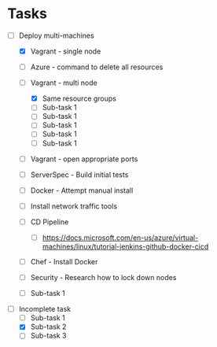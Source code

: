 # Tasks
- [ ] Deploy multi-machines
    - [x] Vagrant - single node
    - [ ] Azure - command to delete all resources
    - [ ] Vagrant - multi node
        - [x] Same resource groups
        - [ ] Sub-task 1
        - [ ] Sub-task 1
        - [ ] Sub-task 1
        - [ ] Sub-task 1
        - [ ] Sub-task 1
    - [ ] Vagrant - open appropriate ports
    - [ ] ServerSpec - Build initial tests
    - [ ] Docker - Attempt manual install
    - [ ] Install network traffic tools
    - [ ] CD Pipeline
        - [ ] https://docs.microsoft.com/en-us/azure/virtual-machines/linux/tutorial-jenkins-github-docker-cicd
    - [ ] Chef - Install Docker
    - [ ] Security - Research how to lock down nodes
    - [ ] Sub-task 1
    
    
    
    
    
- [ ] Incomplete task
    - [ ] Sub-task 1
    - [x] Sub-task 2
    - [ ] Sub-task 3
